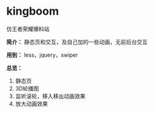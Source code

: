 # kingboom

仿王者荣耀爆料站

**简介：** 静态页和交互，及自己加的一些动画，无前后台交互

**用到：** less，jquery，swiper

**总览：**

1. 静态页
2. 3D轮播图
3. 监听滚轮，移入移出动画效果
4. 放大动画效果

